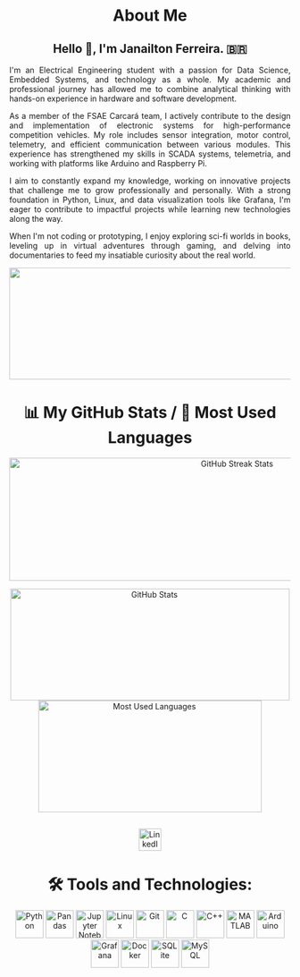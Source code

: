 <div align="center">
  
# About Me
## Hello 👋, I'm Janailton Ferreira. :brazil:

<div align="justify">

I'm an Electrical Engineering student with a passion for Data Science, Embedded Systems, and technology as a whole. My academic and professional journey has allowed me to combine analytical thinking with hands-on experience in hardware and software development.

As a member of the FSAE Carcará team, I actively contribute to the design and implementation of electronic systems for high-performance competition vehicles. My role includes sensor integration, motor control, telemetry, and efficient communication between various modules. This experience has strengthened my skills in SCADA systems, telemetria, and working with platforms like Arduino and Raspberry Pi.

I aim to constantly expand my knowledge, working on innovative projects that challenge me to grow professionally and personally. With a strong foundation in Python, Linux, and data visualization tools like Grafana, I'm eager to contribute to impactful projects while learning new technologies along the way.

When I'm not coding or prototyping, I enjoy exploring sci-fi worlds in books, leveling up in virtual adventures through gaming, and delving into documentaries to feed my insatiable curiosity about the real world.

</div>

<p align="center">
  <img width="1200" height="200" src="https://github-profile-trophy.vercel.app/?username=Janailton-eng&no-frame=true&theme=radical" alt="GitHub Trophies">
</p>

<div align="center">

##

# 📊 My GitHub Stats / 🚀 Most Used Languages
  
<p align="center">
  <img width="800" height="220" src="https://streak-stats.demolab.com?user=Janailton-eng&theme=radical&hide_border=true&border_radius=5&card_width=800" alt="GitHub Streak Stats">
</p>

<p align="center">
  <img width="500" height="200" src="https://github-readme-stats.vercel.app/api?username=Janailton-eng&hide_border=true&show_icons=true&theme=radical" alt="GitHub Stats">
  <img width="400" height="200" src="https://github-readme-stats.vercel.app/api/top-langs/?username=Janailton-eng&hide_border=true&size_weight=0.15&count_weight=0.5&layout=compact&theme=radical" alt="Most Used Languages">
</p>

##

<div> 
  <a href="https://www.linkedin.com/in/janailton-ferreira-costa/" target="_blank">
    <img src="https://skillicons.dev/icons?i=linkedin" height="40" alt="LinkedIn">
  </a>
</div>

##

# 🛠️ Tools and Technologies:
<div align="center">
  <img src="https://cdn.jsdelivr.net/gh/devicons/devicon/icons/python/python-original.svg" height="50" alt="Python" title="Python" />
  <img src="https://cdn.jsdelivr.net/gh/devicons/devicon/icons/pandas/pandas-original-wordmark.svg" height="50" alt="Pandas" title="Pandas" />
  <img src="https://cdn.jsdelivr.net/gh/devicons/devicon/icons/jupyter/jupyter-original-wordmark.svg" height="50" alt="Jupyter Notebook" title="Jupyter Notebook" />
  <img src="https://cdn.jsdelivr.net/gh/devicons/devicon/icons/linux/linux-original.svg" height="50" alt="Linux" title="Linux" />
  <img src="https://cdn.jsdelivr.net/gh/devicons/devicon/icons/git/git-original.svg" height="50" alt="Git" title="Git" />
  <img src="https://cdn.jsdelivr.net/gh/devicons/devicon/icons/c/c-original.svg" height="50" alt="C" title="C" />
  <img src="https://cdn.jsdelivr.net/gh/devicons/devicon/icons/cplusplus/cplusplus-original.svg" height="50" alt="C++" title="C++" />
  <img src="https://cdn.jsdelivr.net/gh/devicons/devicon/icons/matlab/matlab-original.svg" height="50" alt="MATLAB" title="MATLAB" />
  <img src="https://cdn.jsdelivr.net/gh/devicons/devicon/icons/arduino/arduino-original.svg" height="50" alt="Arduino" title="Arduino" />
  <img src="https://cdn.jsdelivr.net/gh/devicons/devicon/icons/grafana/grafana-original.svg" height="50" alt="Grafana" title="Grafana" />
  <img src="https://cdn.jsdelivr.net/gh/devicons/devicon/icons/docker/docker-original.svg" height="50" alt="Docker" title="Docker" />
  <img src="https://cdn.jsdelivr.net/gh/devicons/devicon/icons/sqlite/sqlite-original.svg" height="50" alt="SQLite" title="SQLite" />
  <img src="https://cdn.jsdelivr.net/gh/devicons/devicon/icons/mysql/mysql-original-wordmark.svg" height="50" alt="MySQL" title="MySQL" />
</div>

</div>
